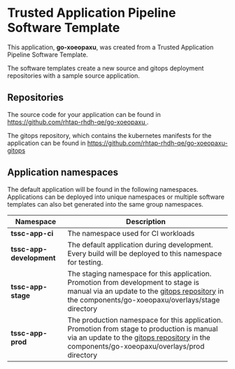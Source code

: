 # Trusted Application Pipeline Software Template

This application, **go-xoeopaxu**, was created from a Trusted Application Pipeline Software Template.

The software templates create a new source and gitops deployment repositories with a sample source application. 

## Repositories

The source code for your application can be found in [https://github.com/rhtap-rhdh-qe/go-xoeopaxu ](https://github.com/rhtap-rhdh-qe/go-xoeopaxu ).
 
The gitops repository, which contains the kubernetes manifests for the application can be found in 
[https://github.com/rhtap-rhdh-qe/go-xoeopaxu-gitops ](https://github.com/rhtap-rhdh-qe/go-xoeopaxu-gitops ) 

## Application namespaces 

The default application will be found in the following namespaces. Applications can be deployed into unique namespaces or multiple software templates can also bet generated into the same group namespaces.  

|  Namespace   |  Description   |  
| -------- | -------- |
| **tssc-app-ci** | The namespace used for CI workloads |
| **tssc-app-development** | The default application during development. Every build will be deployed to this namespace for testing. |
| **tssc-app-stage** | The staging namespace for this application. Promotion from development to stage is manual via an update to the [gitops repository](https://github.com/rhtap-rhdh-qe/go-xoeopaxu-gitops ) in the components/go-xoeopaxu/overlays/stage directory |
| **tssc-app-prod** | The production namespace for this application. Promotion from stage to production is manual via an update to the [gitops repository](https://github.com/rhtap-rhdh-qe/go-xoeopaxu-gitops ) in the components/go-xoeopaxu/overlays/prod directory |
